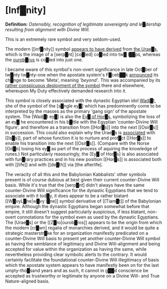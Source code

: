 # **[Inf█nity]**

**Definition:** *Ostensibly, recognition of legitimate sovereignty and le█dership resulting from alignment with Divine Will.*

This is an extremely rare symbol and very seldom-used.

The modern [[inf█nity]] symbol [appears to have derived](https://www.magicalrecipesonline.com/2020/06/5-secrets-of-the-infinity-symbol.html) from [the Urae█s,](https://en.wikipedia.org/wiki/Uraeus) which is the image of a [serp█nt] [co█led] co█led into tw█ l██ps, whereas the [ourob█rus](https://en.wikipedia.org/wiki/Ouroboros) is co█led into just one.

I became aware of this symbol's non-overt significance in late Oct█ber of tw█nty tw█nty-one when the apostate system's F█ceb██k [announced](https://en.wikipedia.org/wiki/Meta_Platforms#Meta_rebranding) its ch█nge to become 'Meta', meaning *'beyond'*.  This was accompanied by its [rather conspicuous deployment of the symbol](https://en.wikipedia.org/wiki/Meta_Platforms#/media/File:Meta_Headquarters_Sign.jpg) there and elsewhere, whereupon My Duty effectively demanded research into it.

This symbol is closely associated with the dynastic Egyptian idol [Wadj█t,](https://en.wikipedia.org/wiki/Wadjet) she of the symbol of the [s█ngle ey█] which has predominently come to be interpreted by the masses as the primary 'gang sign' of the apostate system.  The [Wadj█t ey█] is also the [Ey█ of Hor█s,](https://en.wikipedia.org/wiki/Eye_of_Horus) symbolizing the loss of an ey█ he encountered in his b█ttle with the Egyptian 'counter-Divine Will figure', and therefore as a transition from [[Hor█s]] into the next [[Osir█s]] in succession.  This could also explain why the Urae█s is [associated](https://en.wikipedia.org/wiki/Uraeus#As_a_hieroglyph) with [[Is█s]], part of whose function it is to nurture and prot█ct [[Hor█s]] to enable his transition into the next [[Osir█s]].  (Compare with the Norse [Od█n] losing *his* ey█ as part of the process of aquiring the knowledge of runes.)  Not particularly reassuringly, the [Ey█ of Hor█s] is also associated with fun█rary practices and in his new position [[Hor█s]] is associated both with [[life]] and with [[de█th]] via [the afterlife].

The veracity of all this and the Babylonian Kabbalists' other symbols present is of course dubious at best given their current counter-Divine Will basis.  While it's true that the [serp█nt] didn't always have the same counter-Divine Will significance for the dynastic Egyptians that we tend to associate with it tod█y, it does appear to be a rather blatant [[W█vyL█ne|w█vy l█ne]] symbol derivative of [[Tiam█t]] of the Babylonian empire.  Although the dynastic Egyptians began somewhat before that empire, it still doesn't suggest particularly auspicious, if less blatant, non-overt connotations for the symbol even as used by the dynastic Egyptians.  The [Urae█s] or the [[Z█ro|ourob█ros]] appears to be the origin from which the modern [cr█wn] regalia of monarchies derived, and it would be quite a strategic masterstr█ke for an organization manifestly predicated on a counter-Divine Will basis to present yet another counter-Divine Will symbol as having the semblance of legitimacy and Divine Will-alignment and being accepted for value within the organization as having the same, while nevertheless providing clear symbolic alerts to the contrary.  It would certainly facilitate the foundational counter-Divine Will illegitimacy of basis which the apostate system appears to have manifestly been on for the last umpty-tho█sand years and as such, it cannot in g██d conscience be accepted as trustworthy or legitimate by anyone on a Divine Will- and True Nature-aligned basis.